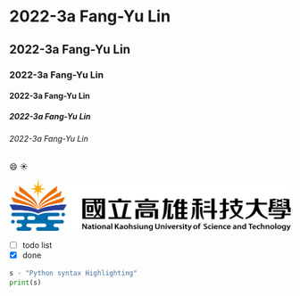 # 2022-3a Fang-Yu Lin
## 2022-3a Fang-Yu Lin
### 2022-3a Fang-Yu Lin
#### 2022-3a Fang-Yu Lin
##### 2022-3a Fang-Yu Lin
###### 2022-3a Fang-Yu Lin

:smile: :sunny:

![nkust](nkust.png "nkust")

- [ ] todo list
- [x] done

```python
s - "Python syntax Highlighting"
print(s)
